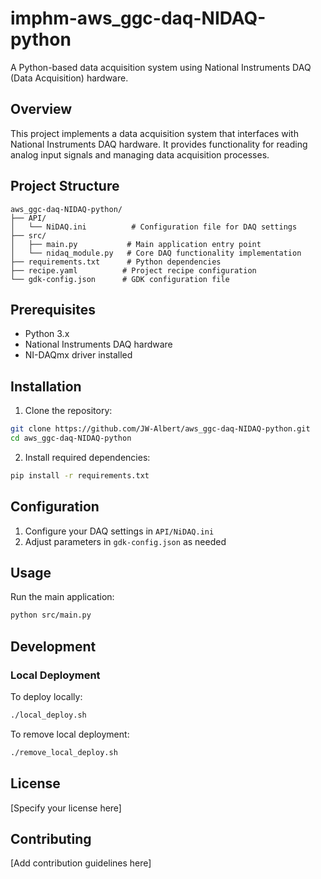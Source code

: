 # imphm-aws_ggc-daq-NIDAQ-python

A Python-based data acquisition system using National Instruments DAQ (Data Acquisition) hardware.

## Overview

This project implements a data acquisition system that interfaces with National Instruments DAQ hardware. It provides functionality for reading analog input signals and managing data acquisition processes.

## Project Structure

```
aws_ggc-daq-NIDAQ-python/
├── API/
│   └── NiDAQ.ini          # Configuration file for DAQ settings
├── src/
│   ├── main.py           # Main application entry point
│   └── nidaq_module.py   # Core DAQ functionality implementation
├── requirements.txt      # Python dependencies
├── recipe.yaml          # Project recipe configuration
└── gdk-config.json      # GDK configuration file
```

## Prerequisites

- Python 3.x
- National Instruments DAQ hardware
- NI-DAQmx driver installed

## Installation

1. Clone the repository:
```bash
git clone https://github.com/JW-Albert/aws_ggc-daq-NIDAQ-python.git
cd aws_ggc-daq-NIDAQ-python
```

2. Install required dependencies:
```bash
pip install -r requirements.txt
```

## Configuration

1. Configure your DAQ settings in `API/NiDAQ.ini`
2. Adjust parameters in `gdk-config.json` as needed

## Usage

Run the main application:
```bash
python src/main.py
```

## Development

### Local Deployment

To deploy locally:
```bash
./local_deploy.sh
```

To remove local deployment:
```bash
./remove_local_deploy.sh
```

## License

[Specify your license here]

## Contributing

[Add contribution guidelines here]